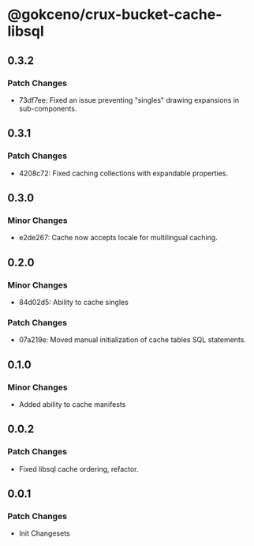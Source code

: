# @gokceno/crux-bucket-cache-libsql

## 0.3.2

### Patch Changes

- 73df7ee: Fixed an issue preventing "singles" drawing expansions in sub-components.

## 0.3.1

### Patch Changes

- 4208c72: Fixed caching collections with expandable properties.

## 0.3.0

### Minor Changes

- e2de267: Cache now accepts locale for multilingual caching.

## 0.2.0

### Minor Changes

- 84d02d5: Ability to cache singles

### Patch Changes

- 07a219e: Moved manual initialization of cache tables SQL statements.

## 0.1.0

### Minor Changes

- Added ability to cache manifests

## 0.0.2

### Patch Changes

- Fixed libsql cache ordering, refactor.

## 0.0.1

### Patch Changes

- Init Changesets
